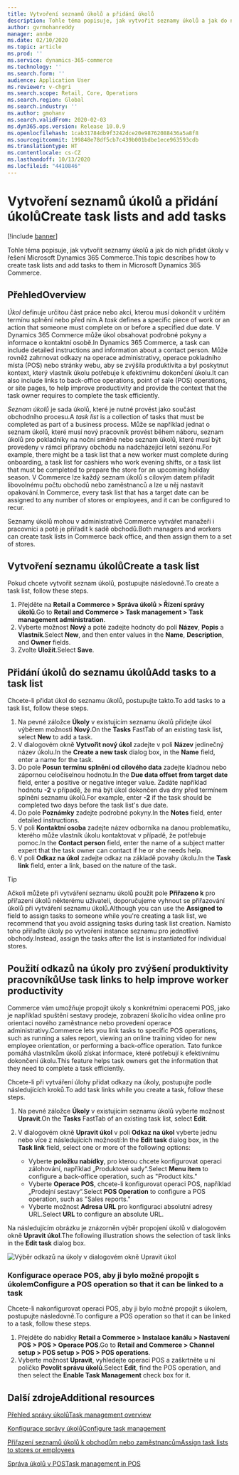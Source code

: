```yaml
---
title: Vytvoření seznamů úkolů a přidání úkolů
description: Tohle téma popisuje, jak vytvořit seznamy úkolů a jak do nich přidat úkoly v řešení Microsoft Dynamics 365 Commerce.
author: gvrmohanreddy
manager: annbe
ms.date: 02/10/2020
ms.topic: article
ms.prod: ''
ms.service: dynamics-365-commerce
ms.technology: ''
ms.search.form: ''
audience: Application User
ms.reviewer: v-chgri
ms.search.scope: Retail, Core, Operations
ms.search.region: Global
ms.search.industry: ''
ms.author: gmohanv
ms.search.validFrom: 2020-02-03
ms.dyn365.ops.version: Release 10.0.9
ms.openlocfilehash: 1cab31784db9f3242dce20e98762088436a5a8f8
ms.sourcegitcommit: 199848e78df5cb7c439b001bdbe1ece963593cdb
ms.translationtype: HT
ms.contentlocale: cs-CZ
ms.lasthandoff: 10/13/2020
ms.locfileid: "4410846"
---
```

# <a name="create-task-lists-and-add-tasks"></a><span data-ttu-id="c526d-103">Vytvoření seznamů úkolů a přidání úkolů</span><span class="sxs-lookup"><span data-stu-id="c526d-103">Create task lists and add tasks</span></span>

[!include [banner](includes/banner.md)]

<span data-ttu-id="c526d-104">Tohle téma popisuje, jak vytvořit seznamy úkolů a jak do nich přidat úkoly v řešení Microsoft Dynamics 365 Commerce.</span><span class="sxs-lookup"><span data-stu-id="c526d-104">This topic describes how to create task lists and add tasks to them in Microsoft Dynamics 365 Commerce.</span></span>

## <a name="overview"></a><span data-ttu-id="c526d-105">Přehled</span><span class="sxs-lookup"><span data-stu-id="c526d-105">Overview</span></span>

<span data-ttu-id="c526d-106">*Úkol* definuje určitou část práce nebo akci, kterou musí dokončit v určitém termínu splnění nebo před ním.</span><span class="sxs-lookup"><span data-stu-id="c526d-106">A *task* defines a specific piece of work or an action that someone must complete on or before a specified due date.</span></span> <span data-ttu-id="c526d-107">V Dynamics 365 Commerce může úkol obsahovat podrobné pokyny a informace o kontaktní osobě.</span><span class="sxs-lookup"><span data-stu-id="c526d-107">In Dynamics 365 Commerce, a task can include detailed instructions and information about a contact person.</span></span> <span data-ttu-id="c526d-108">Může rovněž zahrnovat odkazy na operace administrativy, operace pokladního místa (POS) nebo stránky webu, aby se zvýšila produktivita a byl poskytnut kontext, který vlastník úkolu potřebuje k efektivnímu dokončení úkolu.</span><span class="sxs-lookup"><span data-stu-id="c526d-108">It can also include links to back-office operations, point of sale (POS) operations, or site pages, to help improve productivity and provide the context that the task owner requires to complete the task efficiently.</span></span>

<span data-ttu-id="c526d-109">*Seznam úkolů* je sada úkolů, které je nutné provést jako součást obchodního procesu.</span><span class="sxs-lookup"><span data-stu-id="c526d-109">A *task list* is a collection of tasks that must be completed as part of a business process.</span></span> <span data-ttu-id="c526d-110">Může se například jednat o seznam úkolů, které musí nový pracovník provést během náboru, seznam úkolů pro pokladníky na noční směně nebo seznam úkolů, které musí být provedeny v rámci přípravy obchodu na nadcházející letní sezónu.</span><span class="sxs-lookup"><span data-stu-id="c526d-110">For example, there might be a task list that a new worker must complete during onboarding, a task list for cashiers who work evening shifts, or a task list that must be completed to prepare the store for an upcoming holiday season.</span></span> <span data-ttu-id="c526d-111">V Commerce lze každý seznam úkolů s cílovým datem přiřadit libovolnému počtu obchodů nebo zaměstnanců a lze u něj nastavit opakování.</span><span class="sxs-lookup"><span data-stu-id="c526d-111">In Commerce, every task list that has a target date can be assigned to any number of stores or employees, and it can be configured to recur.</span></span>

<span data-ttu-id="c526d-112">Seznamy úkolů mohou v administrativě Commerce vytvářet manažeři i pracovníci a poté je přiřadit k sadě obchodů.</span><span class="sxs-lookup"><span data-stu-id="c526d-112">Both managers and workers can create task lists in Commerce back office, and then assign them to a set of stores.</span></span>

## <a name="create-a-task-list"></a><span data-ttu-id="c526d-113">Vytvoření seznamu úkolů</span><span class="sxs-lookup"><span data-stu-id="c526d-113">Create a task list</span></span>

<span data-ttu-id="c526d-114">Pokud chcete vytvořit seznam úkolů, postupujte následovně.</span><span class="sxs-lookup"><span data-stu-id="c526d-114">To create a task list, follow these steps.</span></span>

1. <span data-ttu-id="c526d-115">Přejděte na **Retail a Commerce \> Správa úkolů \> Řízení správy úkolů**.</span><span class="sxs-lookup"><span data-stu-id="c526d-115">Go to **Retail and Commerce \> Task management \> Task management administration**.</span></span>
1. <span data-ttu-id="c526d-116">Vyberte možnost **Nový** a poté zadejte hodnoty do polí **Název**, **Popis** a **Vlastník**.</span><span class="sxs-lookup"><span data-stu-id="c526d-116">Select **New**, and then enter values in the **Name**, **Description**, and **Owner** fields.</span></span>
1. <span data-ttu-id="c526d-117">Zvolte **Uložit**.</span><span class="sxs-lookup"><span data-stu-id="c526d-117">Select **Save**.</span></span>

## <a name="add-tasks-to-a-task-list"></a><span data-ttu-id="c526d-118">Přidání úkolů do seznamu úkolů</span><span class="sxs-lookup"><span data-stu-id="c526d-118">Add tasks to a task list</span></span>

<span data-ttu-id="c526d-119">Chcete-li přidat úkol do seznamu úkolů, postupujte takto.</span><span class="sxs-lookup"><span data-stu-id="c526d-119">To add tasks to a task list, follow these steps.</span></span>
 
1. <span data-ttu-id="c526d-120">Na pevné záložce **Úkoly** v existujícím seznamu úkolů přidejte úkol výběrem možnosti **Nový**.</span><span class="sxs-lookup"><span data-stu-id="c526d-120">On the **Tasks** FastTab of an existing task list, select **New** to add a task.</span></span>
1. <span data-ttu-id="c526d-121">V dialogovém okně **Vytvořit nový úkol** zadejte v poli **Název** jedinečný název úkolu.</span><span class="sxs-lookup"><span data-stu-id="c526d-121">In the **Create a new task** dialog box, in the **Name** field, enter a name for the task.</span></span>
1. <span data-ttu-id="c526d-122">Do pole **Posun termínu splnění od cílového data** zadejte kladnou nebo zápornou celočíselnou hodnotu.</span><span class="sxs-lookup"><span data-stu-id="c526d-122">In the **Due data offset from target date** field, enter a positive or negative integer value.</span></span> <span data-ttu-id="c526d-123">Zadáte například hodnotu **-2** v případě, že má být úkol dokončen dva dny před termínem splnění seznamu úkolů.</span><span class="sxs-lookup"><span data-stu-id="c526d-123">For example, enter **-2** if the task should be completed two days before the task list's due date.</span></span>
1. <span data-ttu-id="c526d-124">Do pole **Poznámky** zadejte podrobné pokyny.</span><span class="sxs-lookup"><span data-stu-id="c526d-124">In the **Notes** field, enter detailed instructions.</span></span>
1. <span data-ttu-id="c526d-125">V poli **Kontaktní osoba** zadejte název odborníka na danou problematiku, kterého může vlastník úkolu kontaktovat v případě, že potřebuje pomoc.</span><span class="sxs-lookup"><span data-stu-id="c526d-125">In the **Contact person** field, enter the name of a subject matter expert that the task owner can contact if he or she needs help.</span></span>
1. <span data-ttu-id="c526d-126">V poli **Odkaz na úkol** zadejte odkaz na základě povahy úkolu.</span><span class="sxs-lookup"><span data-stu-id="c526d-126">In the **Task link** field, enter a link, based on the nature of the task.</span></span>

> [!TIP]
> <span data-ttu-id="c526d-127">Ačkoli můžete při vytváření seznamu úkolů použít pole **Přiřazeno k** pro přiřazení úkolů některému uživateli, doporučujeme vyhnout se přiřazování úkolů při vytváření seznamu úkolů.</span><span class="sxs-lookup"><span data-stu-id="c526d-127">Although you can use the **Assigned to** field to assign tasks to someone while you're creating a task list, we recommend that you avoid assigning tasks during task list creation.</span></span> <span data-ttu-id="c526d-128">Namísto toho přiřaďte úkoly po vytvoření instance seznamu pro jednotlivé obchody.</span><span class="sxs-lookup"><span data-stu-id="c526d-128">Instead, assign the tasks after the list is instantiated for individual stores.</span></span>

## <a name="use-task-links-to-help-improve-worker-productivity"></a><span data-ttu-id="c526d-129">Použití odkazů na úkoly pro zvýšení produktivity pracovníků</span><span class="sxs-lookup"><span data-stu-id="c526d-129">Use task links to help improve worker productivity</span></span>

<span data-ttu-id="c526d-130">Commerce vám umožňuje propojit úkoly s konkrétními operacemi POS, jako je například spuštění sestavy prodeje, zobrazení školicího videa online pro orientaci nového zaměstnance nebo provedení operace administrativy.</span><span class="sxs-lookup"><span data-stu-id="c526d-130">Commerce lets you link tasks to specific POS operations, such as running a sales report, viewing an online training video for new employee orientation, or performing a back-office operation.</span></span> <span data-ttu-id="c526d-131">Tato funkce pomáhá vlastníkům úkolů získat informace, které potřebují k efektivnímu dokončení úkolu.</span><span class="sxs-lookup"><span data-stu-id="c526d-131">This feature helps task owners get the information that they need to complete a task efficiently.</span></span>

<span data-ttu-id="c526d-132">Chcete-li při vytváření úlohy přidat odkazy na úkoly, postupujte podle následujících kroků.</span><span class="sxs-lookup"><span data-stu-id="c526d-132">To add task links while you create a task, follow these steps.</span></span>

1. <span data-ttu-id="c526d-133">Na pevné záložce **Úkoly** v existujícím seznamu úkolů vyberte možnost **Upravit**.</span><span class="sxs-lookup"><span data-stu-id="c526d-133">On the **Tasks** FastTab of an existing task list, select **Edit**.</span></span>
1. <span data-ttu-id="c526d-134">V dialogovém okně **Upravit úkol** v poli **Odkaz na úkol** vyberte jednu nebo více z následujících možností:</span><span class="sxs-lookup"><span data-stu-id="c526d-134">In the **Edit task** dialog box, in the **Task link** field, select one or more of the following options:</span></span>

    - <span data-ttu-id="c526d-135">Vyberte **položku nabídky**, pro kterou chcete konfigurovat operaci zálohování, například „Produktové sady“.</span><span class="sxs-lookup"><span data-stu-id="c526d-135">Select **Menu item** to configure a back-office operation, such as "Product kits."</span></span>
    - <span data-ttu-id="c526d-136">Vyberte **Operace POS**, chcete-li konfigurovat operaci POS, například „Prodejní sestavy“.</span><span class="sxs-lookup"><span data-stu-id="c526d-136">Select **POS Operation** to configure a POS operation, such as "Sales reports."</span></span>
    - <span data-ttu-id="c526d-137">Vyberte možnost **Adresa URL** pro konfiguraci absolutní adresy URL.</span><span class="sxs-lookup"><span data-stu-id="c526d-137">Select **URL** to configure an absolute URL.</span></span>

<span data-ttu-id="c526d-138">Na následujícím obrázku je znázorněn výběr propojení úkolů v dialogovém okně **Upravit úkol**.</span><span class="sxs-lookup"><span data-stu-id="c526d-138">The following illustration shows the selection of task links in the **Edit task** dialog box.</span></span>

![Výběr odkazů na úkoly v dialogovém okně Upravit úkol](media/HQ-POS-Tasks-Linking.png)

### <a name="configure-a-pos-operation-so-that-it-can-be-linked-to-a-task"></a><span data-ttu-id="c526d-140">Konfigurace operace POS, aby ji bylo možné propojit s úkolem</span><span class="sxs-lookup"><span data-stu-id="c526d-140">Configure a POS operation so that it can be linked to a task</span></span>

<span data-ttu-id="c526d-141">Chcete-li nakonfigurovat operaci POS, aby ji bylo možné propojit s úkolem, postupujte následovně.</span><span class="sxs-lookup"><span data-stu-id="c526d-141">To configure a POS operation so that it can be linked to a task, follow these steps.</span></span>

1. <span data-ttu-id="c526d-142">Přejděte do nabídky **Retail a Commerce \> Instalace kanálu \> Nastavení POS \> POS \> Operace POS**.</span><span class="sxs-lookup"><span data-stu-id="c526d-142">Go to **Retail and Commerce \> Channel setup \> POS setup \> POS \> POS operations**.</span></span>
1. <span data-ttu-id="c526d-143">Vyberte možnost **Upravit**, vyhledejte operaci POS a zaškrtněte u ní políčko **Povolit správu úkolů**.</span><span class="sxs-lookup"><span data-stu-id="c526d-143">Select **Edit**, find the POS operation, and then select the **Enable Task Management** check box for it.</span></span>

## <a name="additional-resources"></a><span data-ttu-id="c526d-144">Další zdroje</span><span class="sxs-lookup"><span data-stu-id="c526d-144">Additional resources</span></span>

[<span data-ttu-id="c526d-145">Přehled správy úkolů</span><span class="sxs-lookup"><span data-stu-id="c526d-145">Task management overview</span></span>](task-mgmt-overview.md)

[<span data-ttu-id="c526d-146">Konfigurace správy úkolů</span><span class="sxs-lookup"><span data-stu-id="c526d-146">Configure task management</span></span>](task-mgmt-configure.md)

[<span data-ttu-id="c526d-147">Přiřazení seznamů úkolů k obchodům nebo zaměstnancům</span><span class="sxs-lookup"><span data-stu-id="c526d-147">Assign task lists to stores or employees</span></span>](task-mgmt-assign-lists.md)

[<span data-ttu-id="c526d-148">Správa úkolů v POS</span><span class="sxs-lookup"><span data-stu-id="c526d-148">Task management in POS</span></span>](task-mgmt-POS.md)
